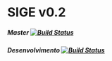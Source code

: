 # SIGE v0.2

##### Master [![Build Status](https://travis-ci.org/arilsonsantos/sige.svg?branch=master)](https://travis-ci.org/arilsonsantos/sige)

##### Desenvolvimento [![Build Status](https://travis-ci.org/arilsonsantos/sige.svg?branch=desenvolvimento)](https://travis-ci.org/arilsonsantos/sige)

